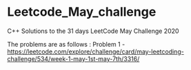 # Leetcode_May_challenge
C++
Solutions to the 31 days LeetCode May Challenge 2020

The problems are as follows :
Problem 1 - https://leetcode.com/explore/challenge/card/may-leetcoding-challenge/534/week-1-may-1st-may-7th/3316/

